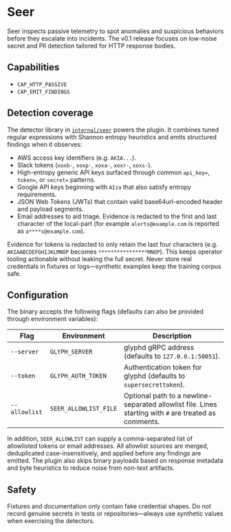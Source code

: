 # Seer

Seer inspects passive telemetry to spot anomalies and suspicious behaviors before they escalate into incidents. The v0.1 release focuses on low-noise secret and PII detection tailored for HTTP response bodies.

## Capabilities
- `CAP_HTTP_PASSIVE`
- `CAP_EMIT_FINDINGS`

## Detection coverage
The detector library in [`internal/seer`](../../internal/seer) powers the plugin. It combines tuned regular expressions with Shannon entropy heuristics and emits structured findings when it observes:

- AWS access key identifiers (e.g. `AKIA...`).
- Slack tokens (`xoxb-`, `xoxp-`, `xoxa-`, `xoxr-`, `xoxs-`).
- High-entropy generic API keys surfaced through common `api_key=`, `token=`, or `secret=` patterns.
- Google API keys beginning with `AIza` that also satisfy entropy requirements.
- JSON Web Tokens (JWTs) that contain valid base64url-encoded header and payload segments.
- Email addresses to aid triage. Evidence is redacted to the first and last character of the local-part (for example `alerts@example.com` is reported as `a****s@example.com`).

Evidence for tokens is redacted to only retain the last four characters (e.g. `AKIAABCDEFGHIJKLMNOP` becomes `****************MNOP`). This keeps operator tooling actionable without leaking the full secret. Never store real credentials in fixtures or logs—synthetic examples keep the training corpus safe.

## Configuration
The binary accepts the following flags (defaults can also be provided through environment variables):

| Flag | Environment | Description |
| ---- | ----------- | ----------- |
| `--server` | `GLYPH_SERVER` | glyphd gRPC address (defaults to `127.0.0.1:50051`). |
| `--token` | `GLYPH_AUTH_TOKEN` | Authentication token for glyphd (defaults to `supersecrettoken`). |
| `--allowlist` | `SEER_ALLOWLIST_FILE` | Optional path to a newline-separated allowlist file. Lines starting with `#` are treated as comments. |

In addition, `SEER_ALLOWLIST` can supply a comma-separated list of allowlisted tokens or email addresses. All allowlist sources are merged, deduplicated case-insensitively, and applied before any findings are emitted. The plugin also skips binary payloads based on response metadata and byte heuristics to reduce noise from non-text artifacts.

## Safety
Fixtures and documentation only contain fake credential shapes. Do not record genuine secrets in tests or repositories—always use synthetic values when exercising the detectors.
